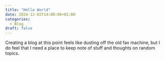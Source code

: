 ```yaml
---
title: "Hello World"
date: 2024-12-02T14:00:00+01:00
categories:
  - Blog
draft: false
---
```


Creating a blog at this point feels like dusting off the old fax machine, but I do feel that I need a place to keep note of stuff and thoughts on random topics.
